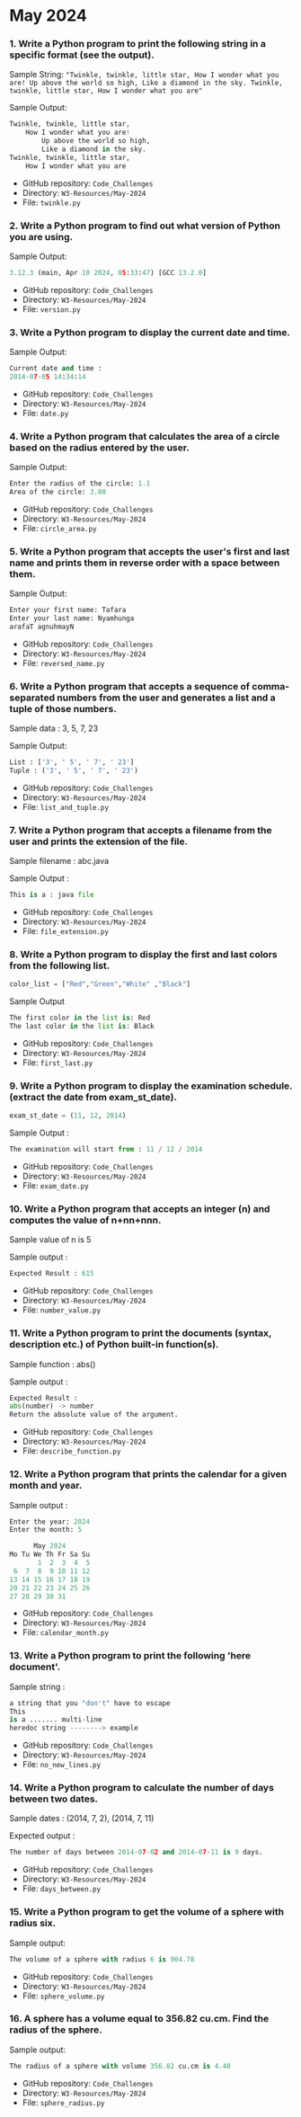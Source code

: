 # May 2024

### 1. Write a Python program to print the following string in a specific format (see the output).

Sample String: `"Twinkle, twinkle, little star, How I wonder what you are! Up above the world so high, Like a diamond in the sky. Twinkle, twinkle, little star, How I wonder what you are"`

Sample Output:

```python
Twinkle, twinkle, little star,
	How I wonder what you are!
		Up above the world so high,
		Like a diamond in the sky.
Twinkle, twinkle, little star,
	How I wonder what you are
```

- GitHub repository: `Code_Challenges`
- Directory: `W3-Resources/May-2024`
- File: `twinkle.py`

### 2. Write a Python program to find out what version of Python you are using.

Sample Output:

```python
3.12.3 (main, Apr 10 2024, 05:33:47) [GCC 13.2.0]
```

- GitHub repository: `Code_Challenges`
- Directory: `W3-Resources/May-2024`
- File: `version.py`


### 3. Write a Python program to display the current date and time.

Sample Output:

```python
Current date and time :
2014-07-05 14:34:14
```

- GitHub repository: `Code_Challenges`
- Directory: `W3-Resources/May-2024`
- File: `date.py`


### 4. Write a Python program that calculates the area of a circle based on the radius entered by the user.

Sample Output:

```python
Enter the radius of the circle: 1.1
Area of the circle: 3.80
```

- GitHub repository: `Code_Challenges`
- Directory: `W3-Resources/May-2024`
- File: `circle_area.py`


### 5. Write a Python program that accepts the user's first and last name and prints them in reverse order with a space between them.

Sample Output:

```python
Enter your first name: Tafara
Enter your last name: Nyamhunga
arafaT agnuhmayN
```

- GitHub repository: `Code_Challenges`
- Directory: `W3-Resources/May-2024`
- File: `reversed_name.py`


### 6. Write a Python program that accepts a sequence of comma-separated numbers from the user and generates a list and a tuple of those numbers.

Sample data : 3, 5, 7, 23

Sample Output:

```python
List : ['3', ' 5', ' 7', ' 23']
Tuple : ('3', ' 5', ' 7', ' 23')
```

- GitHub repository: `Code_Challenges`
- Directory: `W3-Resources/May-2024`
- File: `list_and_tuple.py`


### 7. Write a Python program that accepts a filename from the user and prints the extension of the file.

Sample filename : abc.java

Sample Output :

```python
This is a : java file
```

- GitHub repository: `Code_Challenges`
- Directory: `W3-Resources/May-2024`
- File: `file_extension.py`

### 8. Write a Python program to display the first and last colors from the following list.

```python
color_list = ["Red","Green","White" ,"Black"]
```
Sample Output

```python
The first color in the list is: Red
The last color in the list is: Black
```

- GitHub repository: `Code_Challenges`
- Directory: `W3-Resources/May-2024`
- File: `first_last.py`

### 9. Write a Python program to display the examination schedule. (extract the date from exam_st_date).

```python
exam_st_date = (11, 12, 2014)
```

Sample Output :

```python
The examination will start from : 11 / 12 / 2014
```

- GitHub repository: `Code_Challenges`
- Directory: `W3-Resources/May-2024`
- File: `exam_date.py`

### 10. Write a Python program that accepts an integer (n) and computes the value of n+nn+nnn.

Sample value of n is 5

Sample output :

```python
Expected Result : 615
```

- GitHub repository: `Code_Challenges`
- Directory: `W3-Resources/May-2024`
- File: `number_value.py`

### 11. Write a Python program to print the documents (syntax, description etc.) of Python built-in function(s).

Sample function : abs()

Sample output :

```python
Expected Result :
abs(number) -> number
Return the absolute value of the argument.
```

- GitHub repository: `Code_Challenges`
- Directory: `W3-Resources/May-2024`
- File: `describe_function.py`

### 12. Write a Python program that prints the calendar for a given month and year.

Sample output :

```python
Enter the year: 2024
Enter the month: 5
```

```python
      May 2024
Mo Tu We Th Fr Sa Su
       1  2  3  4  5
 6  7  8  9 10 11 12
13 14 15 16 17 18 19
20 21 22 23 24 25 26
27 28 29 30 31
```

- GitHub repository: `Code_Challenges`
- Directory: `W3-Resources/May-2024`
- File: `calendar_month.py`

### 13. Write a Python program to print the following 'here document'.

Sample string :

```python
a string that you "don't" have to escape
This
is a ....... multi-line
heredoc string --------> example
```

- GitHub repository: `Code_Challenges`
- Directory: `W3-Resources/May-2024`
- File: `no_new_lines.py`

### 14. Write a Python program to calculate the number of days between two dates.

Sample dates : (2014, 7, 2), (2014, 7, 11)

Expected output :

```python
The number of days between 2014-07-02 and 2014-07-11 is 9 days.
```

- GitHub repository: `Code_Challenges`
- Directory: `W3-Resources/May-2024`
- File: `days_between.py`

### 15. Write a Python program to get the volume of a sphere with radius six.

Sample output:

```python
The volume of a sphere with radius 6 is 904.78
```

- GitHub repository: `Code_Challenges`
- Directory: `W3-Resources/May-2024`
- File: `sphere_volume.py`


### 16. A sphere has a volume equal to 356.82 cu.cm. Find the radius of the sphere.

Sample output:

```python
The radius of a sphere with volume 356.82 cu.cm is 4.40
```

- GitHub repository: `Code_Challenges`
- Directory: `W3-Resources/May-2024`
- File: `sphere_radius.py`
